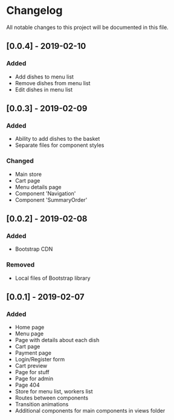 # Changelog
All notable changes to this project will be documented in this file.

## [0.0.4] - 2019-02-10
### Added
- Add dishes to menu list
- Remove dishes from menu list
- Edit dishes in menu list

## [0.0.3] - 2019-02-09
### Added
- Ability to add dishes to the basket
- Separate files for component styles

### Changed
- Main store
- Cart page
- Menu details page
- Component 'Navigation'
- Component 'SummaryOrder'

## [0.0.2] - 2019-02-08
### Added
- Bootstrap CDN

### Removed
- Local files of Bootstrap library

## [0.0.1] - 2019-02-07
### Added
- Home page
- Menu page
- Page with details about each dish
- Cart page
- Payment page
- Login/Register form
- Cart preview
- Page for stuff
- Page for admin
- Page 404
- Store for menu list, workers list
- Routes between components
- Transition animations
- Additional components for main components in views folder
